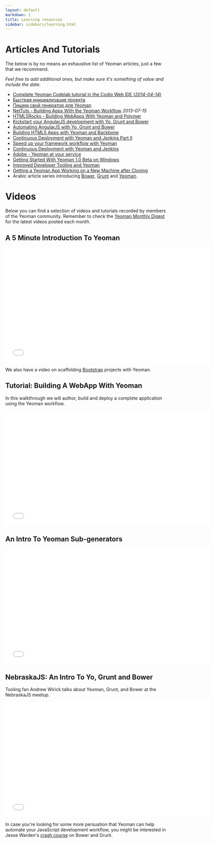```yaml
---
layout: default
markdown: 1
title: Learning resources
sidebar: sidebars/learning.html
---
```


# Articles And Tutorials

The below is by no means an exhaustive list of Yeoman articles, just a few that we recommend.

*Feel free to add additional ones, but make sure it's something of value and include the date.*

* [Complete Yeoman Codelab tutorial in the Codio Web IDE (*2014-04-14*)](https://codio.com/blog/2014/04/yeoman-tut/)
* [Быстрая инициализация проекта](http://frontender.info/skaffolding-dlya-frontenderov/)
* [Пишем свой генератор для Yeoman](http://frontender.info/generator-yeoman/)
* [NetTuts - Building Apps With the Yeoman Workflow](http://net.tutsplus.com/tutorials/javascript-ajax/building-apps-with-the-yeoman-workflow) *2013-07-15*
* [HTML5Rocks - Building WebApps With Yeoman and Polymer](http://www.html5rocks.com/en/tutorials/webcomponents/yeoman/)
* [Kickstart your AngularJS development with Yo, Grunt and Bower](http://www.sitepoint.com/kickstart-your-angularjs-development-with-yeoman-grunt-and-bower/)
* [Automating AngularJS with Yo, Grunt and Bower](http://newtriks.com/2013/06/11/automating-angularjs-with-yeoman-grunt-and-bower/)
* [Building HTML5 Apps with Yeoman and Backbone](http://rockyj.in/2013/05/11/yeoman_and_backbone.html)
* [Continuous Deployment with Yeoman and Jenkins Part II](https://weluse.de/blog/continuous-deployment-with-yeoman-and-jenkins-part-ii.html)
* [Speed up your framework workflow with Yeoman](http://shoogledesigns.com/blog/blog/2013/08/02/speed-up-your-css-framework-install-with-yeoman/)
* [Continuous Deployment with Yeoman and Jenkins](https://weluse.de/blog/continuous-deployment-with-yeoman-and-jenkins.html)
* [Adobe - Yeoman at your service](http://www.adobe.com/devnet/archive/html5/articles/yeoman-at-your-service.html)
* [Getting Started With Yeoman 1.0 Beta on Windows](http://decodize.com/html/getting-started-with-yeoman-1-dot-0-beta-on-windows/)
* [Improved Developer Tooling and Yeoman](http://addyosmani.com/blog/improved-developer-tooling-and-yeoman/)
* [Getting a Yeoman App Working on a New Machine after Cloning](http://www.justinmccandless.com/blog/Getting+a+Yeoman+App+Working+on+a+New+Machine+after+Cloning)
* Arabic article series introducing [Bower](http://blog.guestra.net/1940/front-end-dev-1-bower/), [Grunt](http://blog.guestra.net/1956/front-end-dev-2-grunt/) and [Yeoman](http://blog.guestra.net/1958/front-end-dev-3-yeoman/). 

# Videos

<p>Below you can find a selection of videos and tutorials recorded by members of the Yeoman community. Remember to check the <a href="http://updates.html5rocks.com/tag/front-end">Yeoman Monthly Digest</a> for the latest videos posted each month.</p>

<section>
  <h2 class="hero-title">A 5 Minute Introduction To Yeoman</h2>
  <div class="row tutorial">
  <div class="video-container">
    <iframe width="640" height="360" src="//www.youtube.com/embed/zBt2g9ekiug" frameborder="0" allowfullscreen class="yt"></iframe>
  </div>
  <p>We also have a video on scaffolding <a href="https://www.youtube.com/watch?v=RO8TdD5EuNs">Bootstrap</a> projects with Yeoman.</p>
  </div>
</section>

<section>
  <h2 class="hero-title">Tutorial: Building A WebApp With Yeoman</h2>
  <div class="row tutorial">
  <p>In this walkthrough we will author, build and deploy a complete application using the Yeoman workflow.</p>
  <div class="video-container">
    <iframe width="640" height="360" src="//www.youtube.com/embed/iUQ1fvdO9GY" frameborder="0" allowfullscreen class="yt"></iframe>
  </div>
  </div>
</section>

<section>
  <h2 class="hero-title">An Intro To Yeoman Sub-generators</h2>
  <div class="row tutorial">
  <div class="video-container">
    <iframe width="640" height="360" src="//www.youtube.com/embed/rYwJ5-esSYE" frameborder="0" allowfullscreen class="yt"></iframe>
  </div>
  </div>
</section>

<section>
  <h2 class="hero-title">NebraskaJS: An Intro To Yo, Grunt and Bower</h2>
  <div class="row tutorial">
  <p>Tooling fan Andrew Wirick talks about Yeoman, Grunt, and Bower at the NebraskaJS meetup.</p>
  <div class="video-container">
    <iframe width="640" height="360" src="//www.youtube.com/embed/TUk19YoP-oI" frameborder="0" allowfullscreen class="yt"></iframe>
  </div>
  <p>In case you're looking for some more persuation that Yeoman can help automate your JavaScript development workflow, you might be interested in Jesse Warden's <a href="https://www.youtube.com/watch?v=vkRv0r_tNXY">crash course</a> on Bower and Grunt.</p>
  </div>
</section>
